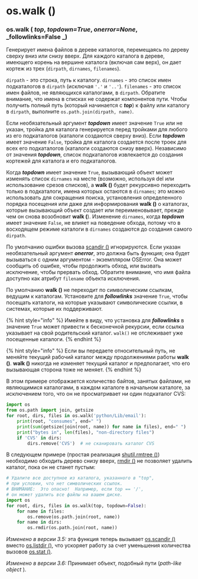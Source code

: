 # os.walk ()

### os.walk ( _top_, _topdown=True_, _onerror=None_, _followlinks=False _)

Генерирует имена файлов в дереве каталогов, перемещаясь по дереву сверху вниз или снизу вверх. Для каждого каталога в дереве, имеющего корень на вершине каталога (включая сам верх), он дает кортеж из трех (`dirpath`, `dirnames`, `filenames`).

`dirpath` - это строка, путь к каталогу. `dirnames` - это список имен подкаталогов в `dirpath` (исключая `'.'` и `'..'`). `filenames` - это список имен файлов, не являющихся каталогами, в `dirpath`. Обратите внимание, что имена в списках не содержат компонентов пути. Чтобы получить полный путь (который начинается с _**top**_) к файлу или каталогу в `dirpath`, выполните `os.path.join(dirpath, name)`.

Если необязательный аргумент _**topdown**_ имеет значение `True` или не указан, тройка для каталога генерируется перед тройками для любого из его подкаталогов (каталоги создаются сверху вниз). Если _**topdown**_ имеет значение `False`, тройка для каталога создается после троек для всех его подкаталогов (каталоги создаются снизу вверх). Независимо от значения _**topdown**_, список подкаталогов извлекается до создания кортежей для каталога и его подкаталогов.

Когда _**topdown**_ имеет значение `True`, вызывающий объект может изменять список `dirnames` на месте (возможно, используя del или использование срезов списков), а **walk ()** будет рекурсивно переходить только в подкаталоги, имена которых остаются в `dirnames`; это можно использовать для сокращения поиска, установления определенного порядка посещения или даже для информирования **walk ()** о каталогах, которые вызывающий объект создает или переименовывает, прежде чем он снова возобновит **walk (**). Изменение `dirnames`, когда _**topdown**_ имеет значение `False`, не влияет на поведение обхода, потому что в восходящем режиме каталоги в `dirnames` создаются до создания самого `dirpath`.

По умолчанию ошибки вызова [scandir ()](os.scandir.md) игнорируются. Если указан необязательный аргумент _**onerror**_, это должна быть функция; она будет вызываться с одним аргументом - экземпляром OSError. Она может сообщить об ошибке, чтобы продолжить обход, или вызвать исключение, чтобы прервать обход. Обратите внимание, что имя файла доступно как атрибут `filename` объекта исключения.

По умолчанию **walk ()** не переходит по символическим ссылкам, ведущим к каталогам. Установите для _**followlinks**_ значение `True`, чтобы посещать каталоги, на которые указывают символические ссылки, в системах, которые их поддерживают.

{% hint style="info" %}
Имейте в виду, что установка для _**followlinks**_ в значение `True` может привести к бесконечной рекурсии, если ссылка указывает на свой родительский каталог. `walk()` не отслеживает уже посещенные каталоги.
{% endhint %}

{% hint style="info" %}
Если вы передаете относительный путь, не меняйте текущий рабочий каталог между продолжениями работы **walk ()**. **walk ()** никогда не изменяет текущий каталог и предполагает, что его вызывающая сторона тоже не меняет.
{% endhint %}

В этом примере отображается количество байтов, занятых файлами, не являющимися каталогами, в каждом каталоге в начальном каталоге, за исключением того, что он не просматривает ни один подкаталог CVS:

```python
import os
from os.path import join, getsize
for root, dirs, files in os.walk('python/Lib/email'):
    print(root, "consumes", end=" ")
    print(sum(getsize(join(root, name)) for name in files), end=" ")
    print("bytes in", len(files), "non-directory files")
    if 'CVS' in dirs:
        dirs.remove('CVS')  # не сканировать каталог CVS
```

В следующем примере (простая реализация [shutil.rmtree ()](../../../dostup-k-failam-i-papkam/shutil/shutil.rmtree.md)) необходимо обходить дерево снизу вверх, [rmdir ()](os.rmdir.md) не позволяет удалить каталог, пока он не станет пустым:

```python
# Удалите все доступное из каталога, указанного в "top",
# при условии, что нет символических ссылок.
# ВНИМАНИЕ:  Это опасно!  Например, если top == '/',
# он может удалить все файлы на вашем диске.
import os
for root, dirs, files in os.walk(top, topdown=False):
    for name in files:
        os.remove(os.path.join(root, name))
    for name in dirs:
        os.rmdir(os.path.join(root, name))
```

_Изменено в версии 3.5:_ эта функция теперь вызывает [os.scandir ()](os.scandir.md) вместо [os.listdir ()](os.listdir.md), что ускоряет работу за счет уменьшения количества вызовов [os.stat ()](os.stat.md).

_Изменено в версии 3.6:_ Принимает объект, подобный пути (_path-like object_ ).

